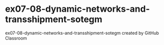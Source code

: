 # ex07-08-dynamic-networks-and-transshipment-sotegm
ex07-08-dynamic-networks-and-transshipment-sotegm created by GitHub Classroom
